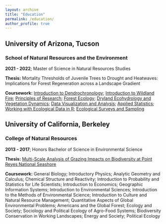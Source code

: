 ```yaml
---
layout: archive
title: "Education"
permalink: /education/
author_profile: true
---
```


## University of Arizona, Tucson
### School of Natural Resources and the Environment

**2021 - 2022**; Master of Science in Natural Resources Studies

**Thesis:** Mortality Thresholds of Juvenile Trees to Drought and Heatwaves: Implications for Forest Regeneration across a Landscape Gradient

**Coursework:** [Introduction to Dendrochronology](https://drive.google.com/file/d/1vmMR2SZecXl6uwIIanz3JU0fGLLR-vZa/view?usp=share_link); [Introduction to Wildland Fire](https://drive.google.com/file/d/19-FNZl5D75SZcgo9eGAZ-ZIgdWOjQta1/view?usp=share_link); [Principles of Research](https://drive.google.com/file/d/1Y9snJkN29VYEcomwTC2MmeEV1ArReC4x/view?usp=share_link); [Forest Ecology](https://drive.google.com/file/d/1tB2eR9P_WNcn2D55hGkei5Dz-CWGT_7C/view?usp=share_link); [Dryland Ecohydrology and Vegetation Dynamics](https://drive.google.com/file/d/1Z_DUyMc4o5LQeDdAp_5hDoTgZ4ZePE2v/view?usp=share_link); [Data Visualization and Analysis](https://drive.google.com/file/d/1eCmg2LH1hL_0IAlethGr-Urmy_kBDiav/view?usp=share_link); [Applied Statistics](https://drive.google.com/file/d/13WJWdjHjnCFJmFG1Tc1PzfwIHAWOCloq/view?usp=share_link); [Working with Ecological Data in R](https://drive.google.com/file/d/1NvILudN3xk5MAi2xEZXi67mYftpce-1l/view?usp=share_link); [Ecological Surveys and Sampling](https://drive.google.com/file/d/1CJ2LzVQCSsGiK5FpGg2Xv6lDZeNrAPZl/view?usp=share_link)

## University of California, Berkeley
### College of Natural Resources

**2013 - 2017**; Honors Bachelor of Science in Environmental Science

**Thesis:** [Multi-Scale Analysis of Grazing Impacts on Biodiversity at Point Reyes National Seashore](https://alexandralalor.github.io/files/Lalor_UC-Thesis.pdf)

**Coursework:** General Biology; Introductory Physics; Analytic Geometry and Calculus; Chemical Structure and Reactivity; Introduction to Probability and Statistics for Life Scientists; Introduction to Economics; Geographic Information Systems; Introduction to Environmental Sciences; Introduction to the Methods of Environmental Science; Introduction to Culture and Natural Resource Management; Quantitative Aspects of Global Environmental Problems; Americans and the Global Forest; Ecology and Society; Sociology and Political Ecology of Agro-Food Systems;  Biodiversity Conservation in Working Landscapes; Energy and Society; Political Ecology
